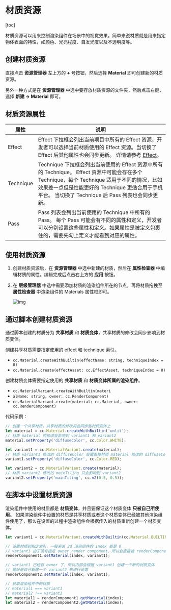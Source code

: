 # 材质资源

[toc]

材质资源可以用来控制渲染组件在场景中的视觉效果。简单来说材质就是用来指定物体表面的特性，如颜色、光亮程度、自发光度以及不透明度等。

## 创建材质资源

直接点击 **资源管理器** 左上方的 **+** 号按钮，然后选择 **Material** 即可创建新的材质资源。

另外一种方式是在 **资源管理器** 中选中要存放材质资源的文件夹，然后点击右键，选择 **新建 -> Material** 即可。

## 材质资源属性

| 属性      | 说明                                                         |
| --------- | ------------------------------------------------------------ |
| Effect    | Effect 下拉框会列出当前项目中所有的 Effect 资源，开发者可以选择当前材质使用的 Effect 资源。当切换了 Effect 后其他属性也会同步更新。 详情请参考 [Effect](https://docs.cocos.com/creator/manual/zh/render/effect.html)。 |
| Technique | Technique 下拉框会列出当前使用的 Effect 资源中所有的 Technique。 Effect 资源中可能会存在多个 Technique，每个 Technique 适用于不同的情况，比如效果差一点但是性能更好的 Technique 更适合用于手机平台。 当切换了 Technique 后 Pass 列表也会同步更新。 |
| Pass      | Pass 列表会列出当前使用的 Technique 中所有的 Pass。 每个 Pass 可能会有不同的属性和定义，开发者可以分别设置这些属性和定义。如果属性是被定义包裹住的，需要先勾上定义才能看到对应的属性。 |

## 使用材质资源

1. 创建材质资源后，在 **资源管理器** 中选中新建的材质，然后在 **属性检查器** 中编辑材质的属性。编辑完成后点击右上方的 **应用** 按钮。

2. 在 **层级管理器** 中选中需要添加材质的渲染组件所在的节点，再将材质拖拽至 **属性检查器** 中渲染组件的 Materials 属性框即可。

   ![img](https://docs.cocos.com/creator/manual/zh/render/material/set-material.png)

## 通过脚本创建材质资源

通过脚本创建的材质分为 **共享材质** 和 **材质变体**，共享材质的修改会同步影响到材质变体。

创建共享材质需要指定使用的 effect 和 technique 索引。

- `cc.Material.createWithBuiltin(effectName: string, techniqueIndex = 0)`
- `cc.Material.create(effectAsset: cc.EffectAsset, techniqueIndex = 0)`

创建材质变体需要指定使用的 **共享材质** 和 **材质变体所属的渲染组件**。

- `cc.MaterialVariant.createWithBuiltin(materi`
- `alName: string, owner: cc.RenderComponent)`
- `cc.MaterialVariant.create(material: cc.Material, owner: cc.RenderComponent)`

代码示例：

```js
// 创建一个共享材质，共享材质的修改将会同步到材质变体上
let material = cc.Material.createWithBuiltin('unlit');
// 材质 material 的修改会影响到 variant1 和 variant2
material.setProperty('diffuseColor', cc.Color.WHITE);

let variant1 = cc.MaterialVariant.create(material);
// 材质 variant1 修改的 diffuseColor 会覆盖掉材质 material 修改的 diffuseColor
variant1.setProperty('diffuseColor', cc.Color.RED);

let variant2 = cc.MaterialVariant.create(material);
// 材质 variant2 修改的 mainTiling 只会影响到 variant2
variant2.setProperty('mainTiling', cc.v2(0.5, 0.5));
```

## 在脚本中设置材质资源

渲染组件中使用的材质都是 **材质变体**，并且要保证这个材质变体 **只被自己所使用**。
如果渲染组件中设置的材质是共享材质或者这个材质变体已经被其他渲染组件使用了，那么在设置的过程中渲染组件会根据传入的材质重新创建一个材质变体。

```js
let variant1 = cc.MaterialVariant.createWithBuiltin(cc.Material.BUILTIN_NAME.SPRITE);

// 设置材质到指定索引，一般来说 2d 渲染组件的 index 都是 0
// variant1 由于没有指定 owner render component，所以会直接被 renderComponent1 使用并且设置 owner 为 renderComponent1
renderComponent1.setMaterial(index, variant1);

// variant1 已经有 owner 了，所以内部会根据 variant1 创建一个新的材质变体
// 最好是自己新建一个 variant2 来进行设置
renderComponent2.setMaterial(index, variant1);

// 获取渲染组件中的材质
// material1 === variant1
// material2 !== variant1
let material1 = renderComponent1.getMaterial(index);
let material2 = renderComponent2.getMaterial(index);
```